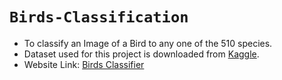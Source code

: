 # `Birds-Classification`
- To classify an Image of a Bird to any one of the 510 species.
- Dataset used for this project is downloaded from [Kaggle](https://www.kaggle.com/datasets/gpiosenka/100-bird-species).
- Website Link: [Birds Classifier](https://huggingface.co/spaces/Kathir0011/Birds_Classification)
